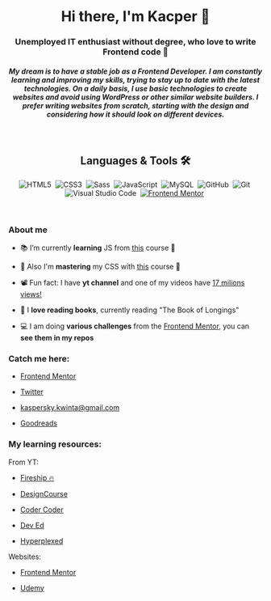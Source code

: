 <h1 align="center"> Hi there, I'm Kacper 👋 </h1>
<h3 align="center"> Unemployed IT enthusiast without degree, who love to write Frontend code 🤠 </h3>

<h5 align='center'> My dream is to have a stable job as a Frontend Developer. I am constantly learning and improving my skills, trying to stay up to date with the latest technologies. On a daily basis, I use basic technologies to create websites and avoid using WordPress or other similar website builders. I prefer writing websites from scratch, starting with the design and considering how it should look on different devices. </h5>

<br>

<h2 align="center">Languages & Tools 🛠️</h2>

<div align = "center">

![HTML5](https://img.shields.io/badge/-HTML5-E34F26?style=for-the-badge&logo=html5&logoColor=white)&nbsp;
![CSS3](https://img.shields.io/badge/-CSS3-1572B6?style=for-the-badge&logo=css3)&nbsp;
![Sass](https://img.shields.io/badge/-Sass-CC6699?style=for-the-badge&logo=sass&logoColor=white)&nbsp;
![JavaScript](https://img.shields.io/badge/-JavaScript-black?style=for-the-badge&logo=javascript)&nbsp;
![MySQL](https://img.shields.io/badge/-MySQL-black?style=for-the-badge&logo=mysql)&nbsp;
![GitHub](https://img.shields.io/badge/-GitHub-181717?style=for-the-badge&logo=github)&nbsp;
![Git](https://img.shields.io/badge/-Git-black?style=for-the-badge&logo=git)&nbsp;
![Visual Studio Code](https://img.shields.io/badge/-Visual%20Studio%20Code-007ACC?style=for-the-badge&&logo=visual-studio-code&logoColor=white)&nbsp;
[![Frontend Mentor](https://img.shields.io/badge/-Frontend%20Mentor-5F3DC4?style=for-the-badge&logo=FrontendMentor&logoColor=white&link=https://www.frontendmentor.io/profile/kacperkwinta)](https://www.frontendmentor.io/profile/kacperkwinta)&nbsp;

</div>

<br>

### About me
- 📚 I’m currently **learning** JS from [this](https://www.udemy.com/course/the-complete-javascript-course/) course 💛

- 💯 Also I'm **mastering** my CSS with [this](https://www.udemy.com/course/advanced-css-and-sass/) course 💙

- 📽 Fun fact: I have **yt channel** and one of my videos have [17 milions views!](https://www.youtube.com/watch?v=pxw-5qfJ1dk)

- 📖 I **love reading books**, currently reading "The Book of Longings"

- 💻 I am doing **various challenges** from the [Frontend Mentor](https://www.frontendmentor.io/profile/kacperkwinta), you can **see them in my repos**


### Catch me here:

- [Frontend Mentor](https://www.frontendmentor.io/profile/kacperkwinta)

- [Twitter](https://twitter.com/KwintaKacper?t=0OdFfCozQKGj-odfX46cVw&s=09)

- kaspersky.kwinta@gmail.com

- [Goodreads](https://www.goodreads.com/user/show/143827428-kacper)


### My learning resources:

From YT:

- [Fireship 🔥](https://www.youtube.com/c/Fireship)

- [DesignCourse](https://www.youtube.com/c/DesignCourse)

- [Coder Coder](https://www.youtube.com/c/TheCoderCoder)

- [Dev Ed](https://www.youtube.com/c/DevEd)

- [Hyperplexed](https://www.youtube.com/@Hyperplexed)


Websites:

- [Frontend Mentor](https://www.frontendmentor.io/)

- [Udemy](https://www.udemy.com/)

